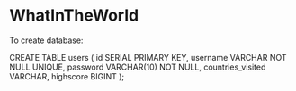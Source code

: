 # WhatInTheWorld


To create database:  

CREATE TABLE users (
id SERIAL PRIMARY KEY,
username VARCHAR NOT NULL UNIQUE,
password  VARCHAR(10) NOT NULL,
countries_visited VARCHAR,
highscore BIGINT
);